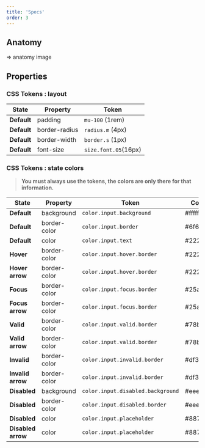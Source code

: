 ```yaml
---
title: 'Specs'
order: 3
---
```


## Anatomy

=> anatomy image

## Properties

### CSS Tokens : layout

| State       | Property      | Token                |
| ----------- | ------------- | -------------------- |
| **Default** | padding       | `mu-100` (1rem)      |
| **Default** | border-radius | `radius.m` (4px)     |
| **Default** | border-width  | `border.s` (1px)     |
| **Default** | font-size     | `size.font.05`(16px) |

### CSS Tokens : state colors

> **You must always use the tokens, the colors are only there for that information.**

| State                   | Property     | Token                              | Color   |
| ----------------------- | ------------ | ---------------------------------- | ------- |
| **Default**             | background   | `color.input.background`           | #ffffff |
| **Default**             | border-color | `color.input.border`               | #6f676c |
| **Default**             | color        | `color.input.text`                 | #222020 |
| **Hover**               | border-color | `color.input.hover.border`         | #222020 |
| **Hover arrow**         | border-color | `color.input.hover.border`         | #222020 |
| **Focus**               | border-color | `color.input.focus.border`         | #25a8d0 |
| **Focus arrow**         | border-color | `color.input.focus.border`         | #25a8d0 |
| **Valid**               | border-color | `color.input.valid.border`         | #78be20 |
| **Valid arrow**         | border-color | `color.input.valid.border`         | #78be20 |
| **Invalid**             | border-color | `color.input.invalid.border`       | #df382b |
| **Invalid arrow**       | border-color | `color.input.invalid.border`       | #df382b |
| **Disabled**            | background   | `color.input.disabled.background`  | #eeeef0 |
| **Disabled**            | border-color | `color.input.disabled.border`      | #eeeef0 |
| **Disabled**            | color        | `color.input.placeholder`          | #887f87 |
| **Disabled arrow**      | color        | `color.input.placeholder`          | #887f87 |